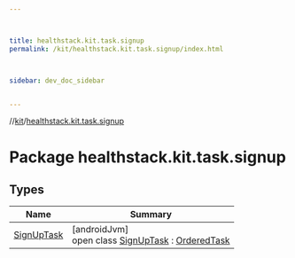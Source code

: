 ```yaml
---



title: healthstack.kit.task.signup
permalink: /kit/healthstack.kit.task.signup/index.html



sidebar: dev_doc_sidebar


---
```




//[kit](/kit.html)/[healthstack.kit.task.signup](index.html)



# Package healthstack.kit.task.signup



## Types


| Name | Summary |
|---|---|
| [SignUpTask](-sign-up-task/index.html) | [androidJvm]<br>open class [SignUpTask](-sign-up-task/index.html) : [OrderedTask](../healthstack.kit.task.base/-ordered-task/index.html) |



